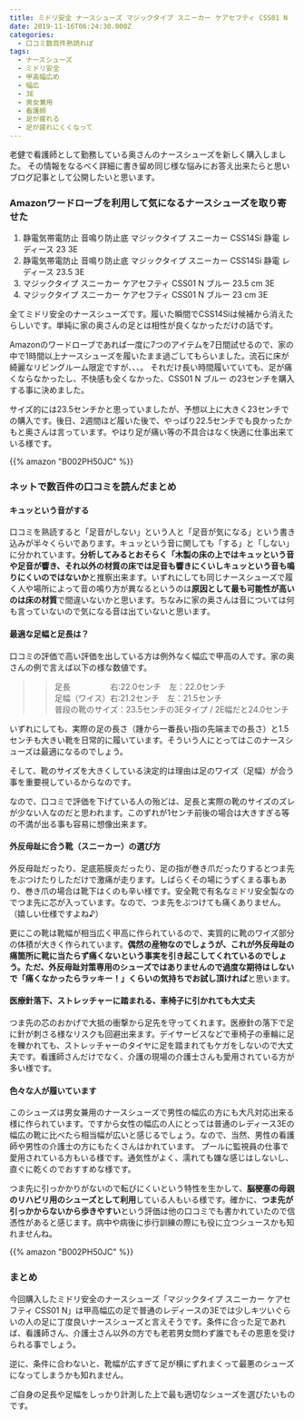 ```yaml
---
title: ミドリ安全 ナースシューズ マジックタイプ スニーカー ケアセフティ CSS01 N
date: 2019-11-16T06:24:30.000Z
categories:
  - 口コミ数百件熟読れぽ
tags:
  - ナースシューズ
  - ミドリ安全
  - 甲高幅広め
  - 幅広
  - 3E
  - 男女兼用
  - 看護師
  - 足が疲れる
  - 足が疲れにくくなって
---
```

老健で看護師として勤務している奥さんのナースシューズを新しく購入しました。
その情報をなるべく詳細に書き留め同じ様な悩みにお答え出来たらと思いブログ記事として公開したいと思います。
### Amazonワードローブを利用して気になるナースシューズを取り寄せた

1.  静電気帯電防止 音鳴り防止底 マジックタイプ スニーカー CSS14Si 静電 レディース 23 3E  
1.  静電気帯電防止 音鳴り防止底 マジックタイプ スニーカー CSS14Si 静電 レディース 23.5 3E  
1.  マジックタイプ スニーカー ケアセフティ CSS01 N ブルー 23.5 cm 3E  
1. マジックタイプ スニーカー ケアセフティ CSS01 N ブルー 23 cm 3E  

全てミドリ安全のナースシューズです。履いた瞬間でCSS14Siは候補から消えたらしいです。単純に家の奥さんの足とは相性が良くなかっただけの話です。

 Amazonのワードローブであれば一度に7つのアイテムを7日間試せるので、家の中で1時間以上ナースシューズを履いたまま過ごしてもらいました。流石に床が綺麗なリビングルーム限定ですが、、、。
 それだけ長い時間履いていても、足が痛くならなかったし、不快感も全くなかった、CSS01 N ブルー の23センチを購入する事に決めました。

サイズ的には23.5センチかと思っていましたが、予想以上に大きく23センチでの購入です。後日、2週間ほど履いた後で、やっぱり22.5センチでも良かったかもと奥さんは言っています。やはり足が痛い等の不具合はなく快適に仕事出来ている様です。

{{% amazon "B002PH50JC" %}}


### ネットで数百件の口コミを読んだまとめ
#### キュッという音がする
口コミを熟読すると「足音がしない」という人と「足音が気になる」という書き込みが半々くらいであります。キュッという音に関しても「する」と「しない」に分かれています。**分析してみるとおそらく「木製の床の上ではキュッという音や足音が響き、それ以外の材質の床では足音も響きにくいしキュッという音も鳴りにくいのではないか**と推察出来ます。いずれにしても同じナースシューズで履く人や場所によって音の鳴り方が異なるというのは**原因として最も可能性が高いのは床の材質**で間違いないかと思います。ちなみに家の奥さんは音については何も言っていないので気になる音は出ていないと思います。


#### 最適な足幅と足長は？
口コミの評価で高い評価を出している方は例外なく幅広で甲高の人です。家の奥さんの例で言えば以下の様な数値です。  

>> 足長　　　　　右:22.0センチ　左：22.0センチ  
>> 足幅（ワイス）右:21.2センチ　左：21.5センチ  
>> 普段の靴のサイズ：23.5センチの3Eタイプ / 2E幅だと24.0センチ  


いずれにしても、実際の足の長さ（踵から一番長い指の先端までの長さ）と1.5センチも大きい靴を日常的に履いています。そういう人にとってはこのナースシューズは最適になるのでしょう。

そして、靴のサイズを大きくしている決定的は理由は足のワイズ（足幅）が合う事を重要視しているからなのです。

なので、口コミで評価を下げている人の殆どは、足長と実際の靴のサイズのズレが少ない人なのだと思われます。このずれが1センチ前後の場合は大きすぎる等の不満が出る事も容易に想像出来ます。

#### 外反母趾に合う靴（スニーカー）の選び方
外反母趾だったり、足底筋膜炎だったり、足の指が巻き爪だったりするとつま先をぶつけたりしただけで激痛が走ります。しばらくその場にうずくまる事もあり、巻き爪の場合は靴下はくのも辛い様です。安全靴で有名なミドリ安全製なのでつま先に芯が入っています。なので、つま先をぶつけても痛くありません。（嬉しい仕様ですよね♪）

更にこの靴は靴幅が相当広く甲高に作られているので、実質的に靴のワイズ部分の体積が大きく作られています。**偶然の産物なのでしょうが、これが外反母趾の痛箇所に靴に当たらず痛くないという事実を引き起こしてくれているのでしょう。ただ、外反母趾対策専用のシューズではありませんので過度な期待はしないで「痛くなかったらラッキー！」くらいの気持ちでお試し頂ければ**と思います。


#### 医療針落下、ストレッチャーに踏まれる、車椅子に引かれても大丈夫
つま先の芯のおかげで大抵の衝撃から足先を守ってくれます。医療針の落下で足に針が刺さる様なリスクも回避出来ます。デイサービスなどで車椅子の車輪に足を轢かれても、ストレッチャーのタイヤに足を踏まれてもケガをしないので大丈夫です。看護師さんだけでなく、介護の現場の介護士さんも愛用されている方が多い様です。

#### 色々な人が履いています
このシューズは男女兼用のナースシューズで男性の幅広の方にも大凡対応出来る様に作られています。ですから女性の幅広の人にとっては普通のレディース3Eの幅広の靴に比べたら相当幅が広いと感じるでしょう。なので、当然、男性の看護師や男性の介護士の方にもたくさんはかれています。
プールに監視員の仕事で愛用されている方もいる様です。通気性がよく、濡れても嫌な感じはしないし、直ぐに乾くのでおすすめな様です。

つま先に引っかかりがないので転びにくいという特性を生かして、**脳梗塞の母親のリハビリ用のシューズとして利用**している人もいる様です。確かに、**つま先が引っかからないから歩きやすい**という評価は他の口コミでも書かれていたので信憑性があると感じます。病中や病後に歩行訓練の際にも役に立つシュースかも知れませんね。


{{% amazon "B002PH50JC" %}}

### まとめ
今回購入したミドリ安全のナースシューズ「マジックタイプ スニーカー ケアセフティ CSS01 N」は甲高幅広の足で普通のレディースの3Eでは少しキツいぐらいの人の足に丁度良いナースシューズと言えそうです。条件に合った足であれば、看護師さん、介護士さん以外の方でも老若男女問わず誰でもその恩恵を受けられる事でしょう。

逆に、条件に合わないと、靴幅が広すぎて足が横にずれまくって最悪のシューズになってしまうかも知れません。

ご自身の足長や足幅をしっかり計測した上で最も適切なシューズを選びたいものです。
